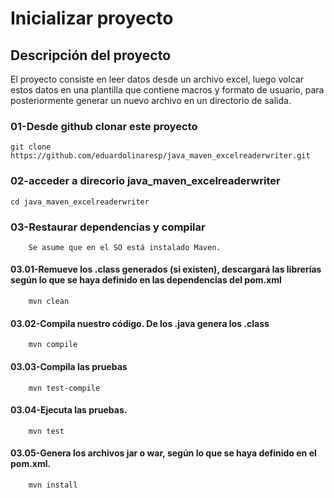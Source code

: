 # Inicializar proyecto 

## Descripción del proyecto

  El proyecto consiste en leer datos desde un archivo excel, luego volcar estos datos en una plantilla que contiene macros y formato de usuario, para posteriormente generar un nuevo archivo en un directorio de salida.

### 01-Desde github clonar este proyecto

	git clone https://github.com/eduardolinaresp/java_maven_excelreaderwriter.git
	 
### 02-acceder a direcorio java_maven_excelreaderwriter

	cd java_maven_excelreaderwriter

### 03-Restaurar dependencias y compilar

		Se asume que en el SO está instalado Maven.

#### 03.01-Remueve los .class generados (si existen), descargará las 	librerías según lo que se haya definido en las dependencias del pom.xml
		mvn clean

#### 03.02-Compila nuestro código. De los .java genera los .class

		mvn compile

#### 03.03-Compila las pruebas

		mvn test-compile

#### 03.04-Ejecuta las pruebas.

		mvn test

#### 03.05-Genera los archivos jar o war, según lo que se haya definido en el pom.xml.

		mvn install




